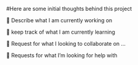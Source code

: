 #Here are some initial thoughts behind this project

🔭 Describe what I am  currently working on 

🌱 keep track of what I am currently learning 

👯 Request for what I  looking to collaborate on …

🤔 Requests for what I’m looking for help with 



